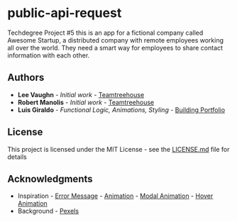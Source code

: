 # public-api-request

Techdegree Project #5
this is an app for a fictional company called Awesome Startup, a distributed company with remote employees working all over the world. They need a smart way for employees to share contact information with each other.

## Authors

* **Lee Vaughn** - *Initial work* - [Teamtreehouse](https://teamtreehouse.com)
* **Robert Manolis** - *Initial work* - [Teamtreehouse](https://teamtreehouse.com)
* **Luis Giraldo** - *Functional Logic, Animations, Styling* - [Building Portfolio](https://luisgiraldov.com)

## License

This project is licensed under the MIT License - see the [LICENSE.md](LICENSE.md) file for details

## Acknowledgments

* Inspiration - [Error Message](https://codepen.io/palimadra/pen/OVvbaY)
              - [Animation](https://webdesign.tutsplus.com/tutorials/quick-tip-how-to-enhance-a-page-with-css-animations--cms-32100*/)
              - [Modal Animation](https://www.instagram.com/p/Bz0rotvART6/?igshid=1df4nt0pkh52p*/)
              - [Hover Animation](https://codepen.io/jorgesanes10/pen/QdMEXr*/)
* Background  - [Pexels](https://www.pexels.com/)